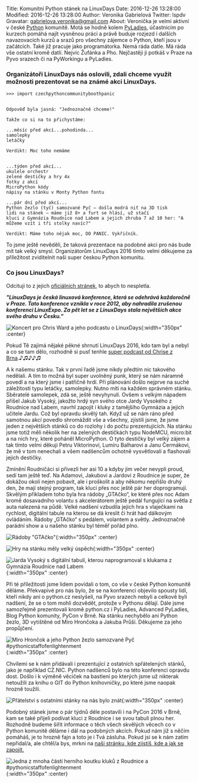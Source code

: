 Title: Komunitní Python stánek na LinuxDays
Date: 2016-12-26 13:28:00
Modified: 2016-12-26 13:28:00
Author: Veronika Gabrielová
Twitter: lspdv
Gravatar: gabrielova.veronika@gmail.com
About: Veronička je velmi aktivní v české [Python](http://python.cz/) komunitě. Motá se hodně kolem [PyLadies](http://pyladies.cz/), účastnicím po kurzech pomáhá najít vysněnou práci a právě buduje rozjezd i dalších navazovacích kurzů a srazů pro všechny zájemce o Python, kteří jsou v začátcích. Také již pracuje jako programátorka. Nemá ráda datle. Má ráda vše ostatní kromě datlí. Nejvíc Žufánka a Pho. Nejčastěji ji potkáš v Praze na Pyvo srazech či na PyWorkingu a PyLadies.

### Organizátoři LinuxDays nás oslovili, zdali chceme využít možnosti prezentovat se na známé akci LinuxDays. 

```
>>> import czechpythoncommunityboothpanic


Odpověď byla jasná: "Jednoznačně chceme!"

Takže co si na to přichystáme:

...měsíc před akcí...pohodinda...
samolepky
letáčky

Verdikt: Moc toho nemáme


...týden před akcí...
ukulele orchestr
zelené destičky a hry 4x
fotky z akcí
MicroPython kódy
nápisy na stánku v Monty Python fontu

...pár dní před akcí...
Python žezlo (tyč) samozvané Pyč – došla modrá niť na 3D tisk
lidi na stánek – máme již 8+ a furt se hlásí, už stačí
kluci z Gymnázia Roudnice nad Labem a jejich zhruba 7 až 10 her: "A můžeme vzít i tři stolky navíc?"

Verdikt: Máme toho nějak moc, DO PANIC. Vykřičník.

```


To jsme ještě nevěděli, že taková prezentace na podobné akci pro nás bude mít tak velký smysl. Organizátorům LinuxDays 2016 tímto velmi děkujeme za příležitost zviditelnit naši super českou Python komunitu.
 



### Co jsou LinuxDays? 

Odcituji to z jejich [oficiálních stránek](https://www.linuxdays.cz/), to abych to nespletla.

***"LinuxDays je česká linuxová konference, která se odehrává každoročně v Praze. Tato konference vznikla v roce 2012, aby nahradila zrušenou konferenci LinuxExpo. Za pět let se z LinuxDays stala největších akce svého druhu v Česku."***

![Koncert pro Chris Ward a jeho podcastu o LinuxDays]({filename}/images/linuxdays_img_2389.jpg){:width="350px" :center}

Pokud Tě zajímá nějaké pěkné shrnutí LinuxDays 2016, kdo tam byl a nebyl a co se tam dělo, rozhodně si pusť tenhle [super podcast od Chrise z Brna](https://soundcloud.com/chris-ward-908424795/rozhovory-na-linuxdayscz-2016-radio-beat-brno-petr-simacek).♪♫♪♪♫

A k našemu stánku. Tak v první řadě jsme nikdy předtím nic takového nedělali. A tím to možná byl super uvolněný punk, který se nám náramně povedl a na který jsme i patřičně hrdí.
Při plánování došlo nejprve na suché záležitosti typu letáčky, samolepky. Nutno míti na každém správném stánku. Sběratelé samolepek, zdá se, ještě nevyhynuli.
Ovšem s velkým nápadem přišel Jakub Vysoký, jakožto hrdý syn svého otce Jardy Vysokého z Roudnice nad Labem, navrhl zapojit i kluky z tamějšího Gymnázia a jejich učitele Jardu.
Což byl opravdu skvělý tah. Když už se nám ráno před samotnou akcí povedlo shromáždit vše a všechny, zjistili jsme, že jsme jeden z největších stánků co do rozlohy i do počtu prezentujících.
Na stánku jsme totiž měli několik her na zelených destičkách typu NodeMCU, micro:bit a na nich hry, které poháněl MicroPython.
O tyto destičky byl velký zájem a tak tímto velmi děkuji Petru Viktorinovi, Lumíru Balharovi a Janu Čermákovi, že mě v tom nenechali a všem nadšencům ochotně vysvětlovali a flashovali jejich destičky.

Zmínění Roudničáci si přivezli her asi 10 a kdyby jim večer nevypli proud, sedí tam ještě teď. Na Adamovi, Jakubovi a Jardovi z Roudnice je super, že dokážou okolí nejen pobavit, ale i proškolit a aby někomu nepřišlo druhý den, že mají stejný program, tak 
kluci přes noc ještě pár her doprogramují. Skvělým příkladem toho byla hra rádoby „GTAčko“, ke které přes noc Adam kromě dosavadního volantu s akcelerátorem ještě pedál fungující na světla z auta nalezená na půdě.
Velké nadšení vzbudila jejich hra s vlaječkami na rychlost, digitální tabule na kterou se dá kreslit či hrát had dálkovým ovládáním. Rádoby „GTAčko“ s pedálem, volantem a světly. Jednoznačně parádní show a u našeho stánku byl téměř pořád plno.

![Rádoby "GTAčko"]({filename}/images/linuxdays_img_2194.jpg){:width="350px" :center}

![Hry na stánku měly velký úspěch]({filename}/images/linuxdays_img_2211.jpg){:width="350px" :center}

![Jarda Vysoký s digitální tabulí, kterou naprogramoval s klukama z Gymnázia Roudnice nad Labem]({filename}/images/linuxdays_img_2216.jpg){:width="350px" :center}


Při té příležitosti jsme lidem povídali o tom, co vše v české Python komunitě děláme. Překvapivé pro nás bylo, že se na konferenci objevilo spousty lidí, kteří nikdy ani o python.cz neslyšeli, na Pyvo srazech nebyli a celkově byli nadšení, že se o tom mohli dozvědět, protože v Pythonu dělají.
Dále jsme samozřejmě prezentovali kromě python.cz i PyLadies, Advanced PyLadies, Blog Python komunity, PyCon v Brně.
Na stánku nechybělo ani Python žezlo, 3D vytištěné od Miro Hrončoka a Jakuba Průši. Děkujeme za jeho propůjčení. 

![Miro Hrončok a jeho Python žezlo samozvané Pyč #pythonicstaffofenlightenment]({filename}/images/linuxdays_img_2158.jpg){:width="350px" :center}

Chvílemi se k nám přidávali i prezentující z ostatních spřátelených stánků, jako je například CZ.NIC. Python nadšenců bylo na této konferenci opravdu dost. Došlo i k výměně věciček na bastlení po kterých jsme už nikterak netoužili za knihu o GIT do Python knihovničky, po které jsme naopak hrozně toužili.

![Přátelství s ostatními stánky na nás bylo znát]({filename}/images/linuxdays_img_2200.jpg){:width="350px" :center}

Podobný stánek jsme o pár týdnů déle postavili i na PyCon 2016 v Brně, kam se také přijeli podívat kluci z Roudnice i se svou tabuli plnou her. 
Rozhodně budeme šířit informace o těch všech skvělých věcech co v Python komunitě děláme i dál na podobných akcích. Pokud nám již s něčím pomáháš, je to hrozně fajn a toto je i Tvá zásluha.
Pokud jsi se k nám zatím nepřidal/a, ale chtěl/a bys, mrkni na [naši stránku, kde zjistíš, kde a jak se zapojit.](http://python.cz/zapojse/) 

![Jedna z mnoha částí herního koutku kluků z Roudnice a #pythonicstaffofenlightenment]({filename}/images/linuxdays_img_2292.jpg){:width="350px" :center}
